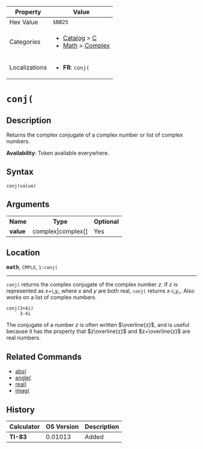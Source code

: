 | Property      | Value |
|---------------|-------|
| Hex Value     | `$BB25`|
| Categories    | <ul><li>[Catalog](<../categories/Catalog.md>) > [C](<../categories/Catalog.md#C>)</li><li>[Math](<../categories/Math.md>) > [Complex](<../categories/Math.md#Complex>)</li></ul> |
| Localizations | <ul><li><b>FR</b>: `conj(`</li></ul> |

# `conj(`

## Description
Returns the complex conjugate of a complex number or list of complex numbers.


<b>Availability</b>: Token available everywhere.

## Syntax
`conj(value)`

## Arguments
<table>
<tr><th>Name</th><th>Type</th><th>Optional</th></tr>

<tr><td><b>value</b></td><td>complex|complex[]</td><td>Yes</td></tr>

</table>

## Location
<tt><kbd><b>math</b></kbd></tt>, `CMPLX`, `1:conj(`
<hr>

`conj(` returns the complex conjugate of the complex number _z_. If _z_ is represented as _x_+i_y_ where _x_ and _y_ are both real, `conj(` returns _x_-i_y_. Also works on a list of complex numbers.

```ti-basic
conj(3+4i)
     3-4i
```

The conjugate of a number $z$ is often written $\overline{z}$, and is useful because it has the property that $z\overline{z}$ and $z+\overline{z}$ are real numbers.

## Related Commands

*   [abs(](/abs)
*   [angle(](/angle)
*   [real(](/real-func)
*   [imag(](/imag)

## History
| Calculator | OS Version | Description |
|------------|------------|-------------|
| <b>TI-83</b> | 0.01013 | Added |


